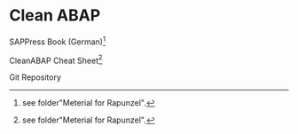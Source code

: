 # Clean ABAP

SAPPress Book (German)[^1]

CleanABAP Cheat Sheet[^1]

Git Repository

[^1]: see folder"Meterial for Rapunzel".
